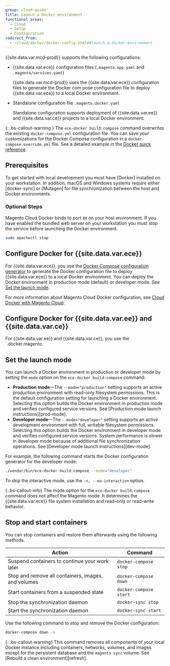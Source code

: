 ```yaml
---
group: cloud-guide
title: Launch a Docker environment
functional_areas:
  - Cloud
  - Setup
  - Configuration
redirect_from:
  - /cloud/docker/docker-config.html##launch-a-docker-environment
---
```


{{site.data.var.mcd-prod}} supports the following configurations:

-  {{site.data.var.ece}} configuration files (`.magento.app.yaml` and `.magento/services.yaml`)

   {{site.data.var.mcd-prod}} uses the {{site.data.var.ece}} configuration files to generate the Docker com
   pose configuration file to deploy {{site.data.var.ece}} to a local Docker environment.
  
-  Standalone configuration file `.magento.docker.yaml`

   Standalone configuration supports deployment of {{site.data.var.ee}} and {{site.data.var.ce}} projects to a local Docker environment.

{: .bs-callout-warning }
The `ece-docker build:compose` command overwrites the existing `docker-compose.yml` configuration file. You can save your customizations for the Docker Compose configuration in a `docker-compose.override.yml` file. See a detailed example in the [Docker quick reference][docker-reference].

## Prerequisites

To get started with local development you must have [Docker] installed on your workstation. In addition, macOS and Windows systems require either [docker-sync] or [Mutagen] for file synchronization between the host and Docker environments.

### Optional Steps

Magento Cloud Docker binds to port `80` on your host environment. If you have enabled the bundled web server on your workstation you must stop the service before launching the Docker environment.

```bash
sudo apachectl stop
```

## Configure Docker for {{site.data.var.ece}}

For {{site.data.var.ece}}, you use the [Docker Compose configuration generator](https://devdocs.magento.com/cloud/docker/docker-quick-reference.html#docker-compose-configuration-generator) to generate the Docker configuration file to deploy {{site.data.var.ece}} to a local Docker environment. You can deploy the Docker environment in production mode (default) or developer mode.
See [Set the launch mode](#set-the-launch-mode).

For more information about Magento Cloud Docker configuration, see [Cloud Docker with Magento Cloud][docker-reference].

## Configure Docker for {{site.data.var.ee}} and {{site.data.var.ce}}

For {{site.data.var.ee}} and {{site.data.var.ce}}, you use the `.docker.magento.

## Set the launch mode

You can launch a Docker environment in production or developer mode by setting the `mode` option on the `ece-docker build:compose` command:

-  **Production mode**—The `--mode="production"` setting supports an active production environment with read-only filesystem permissions. This is the default configuration setting for launching a Docker environment. Selecting this option builds the Docker environment in production mode and verifies configured service versions. See [Production mode launch instructions][prod-mode].
-  **Developer mode**—The `--mode="developer"` setting supports an active development environment with full, writable filesystem permissions. Selecting this option builds the Docker environment in developer mode and verifies configured service versions. System performance is slower in developer mode because of additional file synchronization operations. See [Developer mode launch instructions][dev-mode].

For example, the following command starts the Docker configuration generator for the developer mode:

```bash
./vendor/bin/ece-docker build:compose --mode="developer"
```

To skip the interactive mode, use the `-n, --no-interaction` option.

{:.bs-callout-info}
The mode option for the `ece-docker build:compose` command does not affect the Magento mode. It determines the {{site.data.var.ece}} file system installation and read-only or read-write behavior.

## Stop and start containers

You can stop containers and restore them afterwards using the following methods.

Action | Command
------ | -------
Suspend containers to continue your work later | `docker-compose stop`
Stop and remove all containers, images, and volumes | `docker-compose down`
Start containers from a suspended state | `docker-compose start`
Stop the synchronization daemon | `docker-sync stop`
Start the synchronization daemon | `docker-sync start`

Use the following command to stop and remove the Docker configuration:

   ```bash
   docker-compose down -v
   ```

{: .bs-callout-warning}
This command removes all components of your local Docker instance including containers, networks, volumes, and images except for the persistent database and the `magento-sync` volume. See [Rebuild a clean environment][refresh].

[Docker compose configuration generator]: https://devdocs.magento.com/cloud/docker/docker-quick-reference.html#docker-compose-configuration-generator
[docker-reference]: {{site.baseurl}}/cloud/docker/docker-quick-reference.html
[config docker]: {{site.baseurl}}/cloud/docker/docker-config.html
[Magento authentication keys]: {{site.baseurl}}/guides/v2.3/install-gde/prereq/connect-auth.html
[Set up an account]: {{site.baseurl}}/cloud/before/before-workspace.html#newaccount
[Resolve issues with encryption key]: {{site.baseurl}}/cloud/trouble/trouble-crypt-key-variable.html